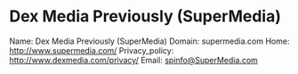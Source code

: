 
# Dex Media Previously (SuperMedia)

Name: Dex Media Previously (SuperMedia)
Domain: supermedia.com
Home: http://www.supermedia.com/
Privacy_policy: http://www.dexmedia.com/privacy/
Email: spinfo@SuperMedia.com
